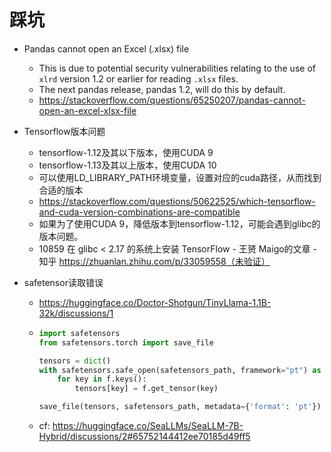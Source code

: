 # 踩坑

- Pandas cannot open an Excel (.xlsx) file 
  - This is due to potential security vulnerabilities relating to the use of `xlrd` version 1.2 or earlier for reading `.xlsx` files.
  - The next pandas release, pandas 1.2, will do this by default.
  - https://stackoverflow.com/questions/65250207/pandas-cannot-open-an-excel-xlsx-file



- Tensorflow版本问题
  - tensorflow-1.12及其以下版本，使用CUDA 9
  - tensorflow-1.13及其以上版本，使用CUDA 10
  - 可以使用LD_LIBRARY_PATH环境变量，设置对应的cuda路径，从而找到合适的版本
  - https://stackoverflow.com/questions/50622525/which-tensorflow-and-cuda-version-combinations-are-compatible
  - 如果为了使用CUDA 9，降低版本到tensorflow-1.12，可能会遇到glibc的版本问题。
  - 10859 在 glibc < 2.17 的系统上安装 TensorFlow - 王赟 Maigo的文章 - 知乎 https://zhuanlan.zhihu.com/p/33059558（未验证）

- safetensor读取错误

  - https://huggingface.co/Doctor-Shotgun/TinyLlama-1.1B-32k/discussions/1

  - ```python
    import safetensors
    from safetensors.torch import save_file
    
    tensors = dict()
    with safetensors.safe_open(safetensors_path, framework="pt") as f:
        for key in f.keys():
            tensors[key] = f.get_tensor(key)
    
    save_file(tensors, safetensors_path, metadata={'format': 'pt'})
    
    ```

  - cf: https://huggingface.co/SeaLLMs/SeaLLM-7B-Hybrid/discussions/2#65752144412ee70185d49ff5